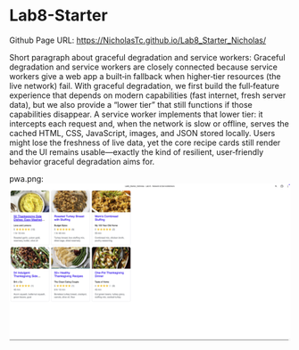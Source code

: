 # Lab8-Starter

Github Page URL:
https://NicholasTc.github.io/Lab8_Starter_Nicholas/

Short paragraph about graceful degradation and service workers:
Graceful degradation and service workers are closely connected because service workers give a web app a built‑in fallback when higher‑tier resources (the live network) fail. With graceful degradation, we first build the full‑feature experience that depends on modern capabilities (fast internet, fresh server data), but we also provide a “lower tier” that still functions if those capabilities disappear. A service worker implements that lower tier: it intercepts each request and, when the network is slow or offline, serves the cached HTML, CSS, JavaScript, images, and JSON stored locally. Users might lose the freshness of live data, yet the core recipe cards still render and the UI remains usable—exactly the kind of resilient, user‑friendly behavior graceful degradation aims for.

pwa.png:
![installed PWA screenshot](/assets/images/pwa.png)